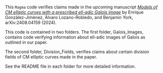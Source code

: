 This `Magma` code verifies claims made in the upcoming manuscript [*Models of CM elliptic curves with a prescribed ell-adic Galois image*](https://arxiv.org/abs/2408.04159) by Enrique Gonzàlez-Jimènez, Àlvaro Lozano-Robledo, and Benjamin York, arXiv:2408.04159 (2024).

This code is contained in two folders. The first folder, Galois_Images, contains code verifying information about ell-adic images of Galois as outlined in our paper.

The second folder, Division_Fields, verifies claims about certain division fields of CM elliptic curves made in the paper.

See the README file in each folder for more detailed information.
